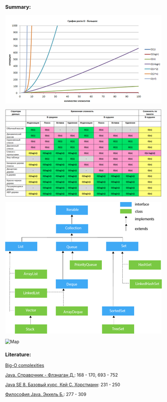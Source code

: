 ### Summary:

![BigO](image/bigO.png)

![Data structures BigO](image/data_stractures_bigO.png)

![Collection](image/java-collection-hierarchy.png)

![Map](image/java-map-hierarchy.png)


### Literature:

[Big-O complexities](https://habr.com/post/188010)

[Java. Справочник - Флэнаган Д.](http://gen.lib.rus.ec/book/index.php?md5=9A8F95A5F9DA2E98D34F3BE66BDB946E): 168 - 170, 693 - 752  

[Java SE 8. Базовый курс, Кей С. Хорстманн](http://gen.lib.rus.ec/book/index.php?md5=BE98713052E8B179E988A43DED02ABDF): 231 - 250

[Философия Java. Эккель Б.](http://gen.lib.rus.ec/book/index.php?md5=3C49E900CFC0228BCF75C2567747E793): 277 - 309